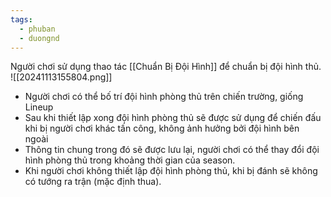 ```yaml
---
tags:
  - phuban
  - duongnd
---
```

Người chơi sử dụng thao tác [[Chuẩn Bị Đội Hình]] để chuẩn bị đội hình thủ.
![[20241113155804.png]]
- Người chơi có thể bố trí đội hình phòng thủ trên chiến trường, giống Lineup
- Sau khi thiết lập xong đội hình phòng thủ sẽ được sử dụng để chiến đấu khi bị người chơi khác tấn công, không ảnh hưởng bởi đội hình bên ngoài 
- Thông tin chung trong đó sẽ được lưu lại, người chơi có thể thay đổi đội hình phòng thủ trong khoảng thời gian của season.
- Khi người chơi không thiết lập đội hình phòng thủ, khi bị đánh sẽ không có tướng ra trận (mặc định thua).